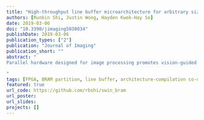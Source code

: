 ```yaml
---
title: "High-throughput line buffer microarchitecture for arbitrary sized streaming image processing"
authors: [Runbin Shi, Justin Wong, Hayden Kwok-Hay So]
date: 2019-03-06
doi: "10.3390/jimaging5030034"
publishDate: 2019-03-06
publication_types: ["2"]
publication: "Journal of Imaging"
publication_short: ""
abstract: "
Parallel hardware designed for image processing promotes vision-guided intelligent applications. With the advantages of high-throughput and low-latency, streaming architecture on FPGA is especially attractive to real-time image processing. Notably, many real-world applications, such as region of interest (ROI) detection, demand the ability to process images continuously at different sizes and resolutions in hardware without interruptions. FPGA is especially suitable for implementation of such flexible streaming architecture, but most existing solutions require run-time reconfiguration, and hence cannot achieve seamless image size-switching. In this paper, we propose a dynamically-programmable buffer architecture (D-SWIM) based on the Stream-Windowing Interleaved Memory (SWIM) architecture to realize image processing on FPGA for image streams at arbitrary sizes defined at run time. D-SWIM redefines the way that on-chip memory is organized and controlled, and the hardware adapts to arbitrary image size with sub-100 ns delay that ensures minimum interruptions to the image processing at a high frame rate. Compared to the prior SWIM buffer for high-throughput scenarios, D-SWIM achieved dynamic programmability with only a slight overhead on logic resource usage, but saved up to 56% of the BRAM resource. The D-SWIM buffer achieves a max operating frequency of 329.5 MHz and reduction in power consumption by 45.7% comparing with the SWIM scheme. Real-world image processing applications, such as 2D-Convolution and the Harris Corner Detector, have also been used to evaluate D-SWIM’s performance, where a pixel throughput of 4.5 Giga Pixel/s and 4.2 Giga Pixel/s were achieved respectively in each case. Compared to the implementation with prior streaming frameworks, the D-SWIM-based design not only realizes seamless image size-switching, but also improves hardware efficiency up to 30×.

"
tags: [FPGA, BRAM partition, line buffer, architecture-compilation co-design]
featured: true
url_code: https://github.com/rbshi/swin_bram
url_poster: 
url_slides: 
projects: []
---
```

